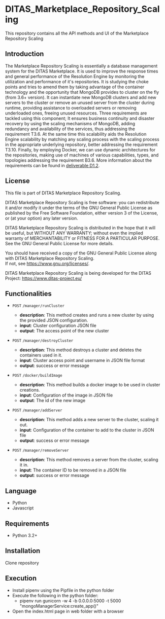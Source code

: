 # DITAS_Marketplace_Repository_Scaling
This repository contains all the API methods and UI of the Marketplace Repository Scaling

## Introduction

The Marketplace Repository Scaling is essentially a database management system for the DITAS Marketplace. It is used to improve the response times and general performance of the Resolution Engine by monitoring the utilization and performance of it's repositories. It is studying the choke points and tries to amend them by taking advantage of the container technology and the opportunity that MongoDB provides to cluster on the fly (from 3.6+ version). It can instantiate new MongoDB clusters and add new servers to the cluster or remove an unused server from the cluster during runtime, providing assistance to overloaded servers or removing underloaded ones, freeing unused resources. Three requirements are tackled using this component; It ensures business continuity and disaster recovery by using the scaling mechanisms of MongoDB, adding redundancy and availability of the services, thus addressing the requirement T3.6. At the same time this scalability aids the Resolution Engine scalability by matching any scaling process with the scaling process in the appropriate underlying repository, better addressing the requirement T3.10. Finally, by employing Docker, we can use dynamic architectures for the repositories, making use of machines of various capabilities, types, and topologies addressing the requirement B3.6. More information about the requirements can be found in [deliverable D1.2](https://www.ditas-project.eu/wp-content/uploads/2019/01/DITAS-D1.2-Final-Archictecture-and-Validation-1.0-3.pdf).

## License
This file is part of DITAS Marketplace Repository Scaling.

DITAS Marketplace Repository Scaling is free software: you can redistribute it 
and/or modify it under the terms of the GNU General Public License as 
published by the Free Software Foundation, either version 3 of the License, 
or (at your option) any later version.

DITAS Marketplace Repository Scaling is distributed in the hope that it will be 
useful, but WITHOUT ANY WARRANTY; without even the implied warranty of
MERCHANTABILITY or FITNESS FOR A PARTICULAR PURPOSE.  See the
GNU General Public License for more details.

You should have received a copy of the GNU General Public License
along with DITAS Marketplace Repository Scaling.  
If not, see <https://www.gnu.org/licenses/>.

DITAS Marketplace Repository Scaling is being developed for the
DITAS Project: https://www.ditas-project.eu/

## Functionalities 
* `POST` `/manager/runCluster`
  * **description**: This method creates and runs a new cluster by using the provided JSON configuration.
  * **input**: Cluster configuration JSON file
  * **output**: The access point of the new cluster

* `POST` `/manager/destroyCluster`  
  * **description**: This method destroys a cluster and deletes the containers used in it.
  * **input**: Cluster access point and username in JSON file format
  * **output**: success or error message

* `POST` `/docker/buildImage`  
  * **description**: This method builds a docker image to be used in cluster creations.
  * **input**: Configuration of the image in JSON file
  * **output**: The id of the new image
  
* `POST` `/manager/addServer`  
  * **description**: This method adds a new server to the cluster, scaling it out.
  * **input**: Configuration of the container to add to the cluster in JSON file
  * **output**: success or error message
  
* `POST` `/manager/removeServer`  
  * **description**: This method removes a server from the cluster, scaling it in.
  * **input**: The container ID to be removed in a JSON file
  * **output**: success or error message
  
## Language
* Python
* Javascript

## Requirements
* Python 3.2+

## Installation
Clone repository

## Execution
* Install pipenv using the Pipfile in the python folder
* Execute the following in the python folder: 
  * pipenv run gunicorn -w 4 -b 0.0.0.0:5000 -t 5000 "mongoManagerService:create_app()"
* Open the index.html page in web folder with a browser

